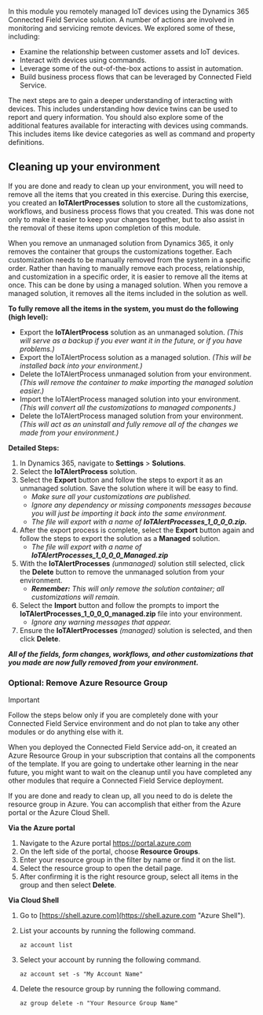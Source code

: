 In this module you remotely managed IoT devices using the Dynamics 365 Connected Field Service solution. A number of actions are involved in monitoring and servicing remote devices. We explored some of these, including:

- Examine the relationship between customer assets and IoT devices.  
- Interact with devices using commands.
- Leverage some of the out-of-the-box actions to assist in automation. 
- Build business process flows that can be leveraged by Connected Field Service.  

The next steps are to gain a deeper understanding of interacting with devices. This includes understanding how device twins can be used to report and query information. You should also explore some of the additional features available for interacting with devices using commands. This includes items like device categories as well as command and property definitions.  

## Cleaning up your environment

If you are done and ready to clean up your environment, you will need to remove all the items that you created in this exercise. During this exercise, you created an **IoTAlertProcesses** solution to store all the customizations, workflows, and business process flows that you created. This was done not only to make it easier to keep your changes together, but to also assist in the removal of these items upon completion of this module.  

When you remove an unmanaged solution from Dynamics 365, it only removes the container that groups the customizations together. Each customization needs to be manually removed from the system in a specific order. Rather than having to manually remove each process, relationship, and customization in a specific order, it is easier to remove all the items at once. This can be done by using a managed solution. When you remove a managed solution, it removes all the items included in the solution as well. 

**To fully remove all the items in the system, you must do the following (high level):**

- Export the **IoTAlertProcess** solution as an unmanaged solution. *(This will serve as a backup if you ever want it in the future, or if you have problems.)*
- Export the IoTAlertProcess solution as a managed solution. *(This will be installed back into your environment.)* 
- Delete the IoTAlertProcess unmanaged solution from your environment. *(This will remove the container to make importing the managed solution easier.)*
- Import the IoTAlertProcess managed solution into your environment. *(This will convert all the customizations to managed components.)*
- Delete the IoTAlertProcess managed solution from your environment. *(This will act as an uninstall and fully remove all of the changes we made from your environment.)*   

**Detailed Steps:**

1. In Dynamics 365, navigate to **Settings** > **Solutions**.
1. Select the **IoTAlertProcess** solution.
1. Select the **Export** button and follow the steps to export it as an unmanaged solution. Save the solution where it will be easy to find.
	- *Make sure all your customizations are published.*
	- *Ignore any dependency or missing components messages because you will just be importing it back into the same environment.*
	- *The file will export with a name of* ***IoTAlertProcesses_1_0_0_0.zip.***
1. After the export process is complete, select the **Export** button again and follow the steps to export the solution as a **Managed** solution.
	- *The file will export with a name of* ***IoTAlertProcesses_1_0_0_0_Managed.zip***
1. With the **IoTAlertProcesses** *(unmanaged)* solution still selected, click the **Delete** button to remove the unmanaged solution from your environment. 
	- ***Remember:*** *This will only remove the solution container; all customizations will remain.*
1. Select the **Import** button and follow the prompts to import the **IoTAlertProcesses_1_0_0_0_managed.zip** file into your environment. 
	- *Ignore any warning messages that appear.*
1. Ensure the **IoTAlertProcesses** *(managed)* solution is selected, and then click **Delete**. 

***All of the fields, form changes, workflows, and other customizations that you made are now fully removed from your environment.*** 

### Optional: Remove Azure Resource Group

> [!IMPORTANT]
> Follow the steps below only if you are completely done with your Connected Field Service environment and do not plan to take any other modules or do anything else with it.

When you deployed the Connected Field Service add-on, it created an Azure Resource Group in your subscription that contains all the components of the template. If you are going to undertake other learning in the near future, you might want to wait on the cleanup until you have completed any other modules that require a Connected Field Service deployment.

If you are done and ready to clean up, all you need to do is delete the resource group in Azure. You can accomplish that either from the Azure portal or the Azure Cloud Shell.

**Via the Azure portal**

1. Navigate to the Azure portal https://portal.azure.com
1. On the left side of the portal, choose **Resource Groups**.
1. Enter your resource group in the filter by name or find it on the list.
1. Select the resource group to open the detail page.
1. After confirming it is the right resource group, select all items in the group and then select **Delete**.

**Via Cloud Shell**

1. Go to [https://shell.azure.com](https://shell.azure.com "Azure Shell").
2. List your accounts by running the following command.

    ```
    az account list
    ```

3. Select your account by running the following command.

    ```
    az account set -s "My Account Name"
    ```

4. Delete the resource group by running the following command.

    ```
    az group delete -n "Your Resource Group Name"
    ```



